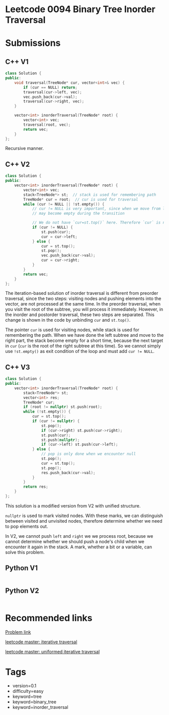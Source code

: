 # Leetcode 0094 Binary Tree Inorder Traversal

# Submissions

## C++ V1

```C++
class Solution {
public:
    void traversal(TreeNode* cur, vector<int>& vec) {
        if (cur == NULL) return;
        traversal(cur->left, vec);
        vec.push_back(cur->val);
        traversal(cur->right, vec);
    }

    vector<int> inorderTraversal(TreeNode* root) {
        vector<int> vec;
        traversal(root, vec);
        return vec;
    }
};
```

Recursive manner.


## C++ V2

```C++
class Solution {
public:
    vector<int> inorderTraversal(TreeNode* root) {
        vector<int> vec;
        stack<TreeNode*> st;  // stack is used for remembering path
        TreeNode* cur = root;  // cur is used for traversal
        while (cur != NULL || !st.empty()) {
            // cur != NULL is very important, since when we move from left to right, the stack 
            // may become empty during the transition

            // We do not have `cur=st.top()` here. Therefore `cur` is no longer bound to `st`.
            if (cur != NULL) {
                st.push(cur);
                cur = cur->left;
            } else {
                cur = st.top();
                st.pop();
                vec.push_back(cur->val);
                cur = cur->right;
            }
        }
        return vec;
    }
};
```

The iteration-based solution of inorder traversal is different from preorder traversal, since the two steps: visiting nodes and pushing elements into the vector, are not processed at the same time. In the preorder traversal, when you visit the root of the subtree, you will process it immediately. However, in the inorder and postorder traversal, these two steps are separated. This change is shown in the code by unbinding `cur` and `st.top()`.

The pointer `cur` is used for visiting nodes, while stack is used for remembering the path. When we have done the left subtree and move to the right part, the stack become empty for a short time, because the next target in `cur` (`cur` is the root of the right subtree at this time). So we cannot simply use `!st.empty()` as exit condition of the loop and must add `cur != NULL`.

## C++ V3

```C++
class Solution {
public:
    vector<int> inorderTraversal(TreeNode* root) {
        stack<TreeNode*> st;
        vector<int> res;
        TreeNode* cur;
        if (root != nullptr) st.push(root);
        while (!st.empty()) {
            cur = st.top();
            if (cur != nullptr) {
                st.pop();
                if (cur->right) st.push(cur->right);
                st.push(cur);
                st.push(nullptr);
                if (cur->left) st.push(cur->left);
            } else {
                // pop is only done when we encounter null
                st.pop();
                cur = st.top();
                st.pop();
                res.push_back(cur->val);
            }
        }
        return res;
    }
};
```

This solution is a modified version from V2 with unified structure. 

`nullptr` is used to mark visited nodes. With these marks, we can distinguish between visited and unvisited nodes, therefore determine whether we need to pop elements out.

In V2, we cannot push `left` and `right` we we process root, because we cannot determine whether we should push a node's child when we encounter it again in the stack. A mark, whether a bit or a variable, can solve this problem.


## Python V1

```python
```



## Python V2

```python

```





# Recommended links

[Problem link](https://leetcode.com/problems/binary-tree-inorder-traversal/description/)

[leetcode master: iterative traversal](https://github.com/youngyangyang04/leetcode-master/blob/master/problems/%E4%BA%8C%E5%8F%89%E6%A0%91%E7%9A%84%E8%BF%AD%E4%BB%A3%E9%81%8D%E5%8E%86.md)

[leetcode master: uniformed iterative traversal](https://github.com/youngyangyang04/leetcode-master/blob/master/problems/%E4%BA%8C%E5%8F%89%E6%A0%91%E7%9A%84%E7%BB%9F%E4%B8%80%E8%BF%AD%E4%BB%A3%E6%B3%95.md)



# Tags

- version=0.1
- difficulty=easy
- keyword=tree
- keyword=binary_tree
- keyword=inorder_traversal